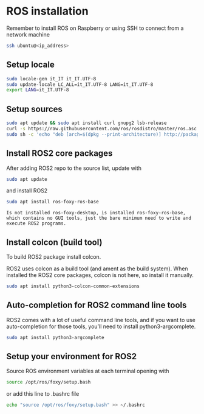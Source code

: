 # ROS installation
Remember to install ROS on Raspberry or using SSH to connect from a network machine

``` bash
ssh ubuntu@<ip_address>
```


## Setup locale
``` bash
sudo locale-gen it_IT it_IT.UTF-8
sudo update-locale LC_ALL=it_IT.UTF-8 LANG=it_IT.UTF-8
export LANG=it_IT.UTF-8
```
## Setup sources
``` bash
sudo apt update && sudo apt install curl gnupg2 lsb-release
curl -s https://raw.githubusercontent.com/ros/rosdistro/master/ros.asc | sudo apt-key add -
sudo sh -c 'echo "deb [arch=$(dpkg --print-architecture)] http://packages.ros.org/ros2/ubuntu $(lsb_release -cs) main" > /etc/apt/sources.list.d/ros2-latest.list'
```
## Install ROS2 core packages
After adding ROS2 repo to the source list, update with
``` bash
sudo apt update
```
and install ROS2
``` bash
sudo apt install ros-foxy-ros-base
```
```{note}
Is not installed ros-foxy-desktop, is installed ros-foxy-ros-base, which contains no GUI tools, just the bare minimum need to write and execute ROS2 programs.
```

## Install colcon (build tool)
To build ROS2 package install colcon.

ROS2 uses colcon as a build tool (and ament as the build system). When installed the ROS2 core packages, colcon is not here, so install it manually.
``` bash
sudo apt install python3-colcon-common-extensions
```

## Auto-completion for ROS2 command line tools
ROS2 comes with a lot of useful command line tools, and if you want to use auto-completion for those tools, you’ll need to install python3-argcomplete.
``` bash
sudo apt install python3-argcomplete
```

## Setup your environment for ROS2
Source ROS environment variables at each terminal opening with 
``` bash
source /opt/ros/foxy/setup.bash
```
or add this line to .bashrc file
``` bash
echo "source /opt/ros/foxy/setup.bash" >> ~/.bashrc
```
